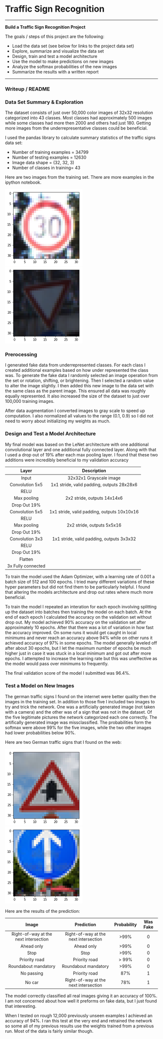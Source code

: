 # **Traffic Sign Recognition** 

---

**Build a Traffic Sign Recognition Project**

The goals / steps of this project are the following:
* Load the data set (see below for links to the project data set)
* Explore, summarize and visualize the data set
* Design, train and test a model architecture
* Use the model to make predictions on new images
* Analyze the softmax probabilities of the new images
* Summarize the results with a written report
---
### Writeup / README

### Data Set Summary & Exploration

The dataset consists of just over 50,000 color images of 32x32 resolution categorized into 43 classes. Most classes had approximately 500 images while some classes had more then 2000 and others had just 180. Getting more images from the underrepresentative classes could be beneficial.

I used the pandas library to calculate summary statistics of the traffic
signs data set:

* Number of training examples = 34799
* Number of testing examples = 12630
* Image data shape = (32, 32, 3)
* Number of classes in training= 43

Here are two images from the training set. There are more examples in the ipython notebook. 

![Sign 1](https://raw.githubusercontent.com/schafer14/Traffic-Sign-Classifier/master/examples/sign1.png)
![Sign 2](https://raw.githubusercontent.com/schafer14/Traffic-Sign-Classifier/master/examples/sign2.png)

### Prerocessing 

I generated fake data from underrepresented classes. For each class I created additional examples based on how under represented the
class was. To generate the fake data I randomly selected an image operation from the set or rotation, shifting, or brightening. Then I selected a random value 
to alter the image slightly. I then added this new image to the data set with the same class as the parent image. This ensured all data was roughly equally represented. It also increased the size of the dataset to just over 100,000 training images. 

After data augmentation I converted images to gray scale to speed up computation. I also normalized all values to the range (0.1, 0.9) so I did not need to worry about initializing my weights as much. 

### Design and Test a Model Architecture


My final model was based on the LeNet architecture with one additional convolutional layer and one additional fully connected layer. Along with that I used a drop out of 19% after each max pooling layer. I found that these two additions were incredibly beneficial to my validation accuracy

| Layer         		|     Description	        					| 
|:---------------------:|:---------------------------------------------:| 
| Input         		| 32x32x1 Grayscale image   							| 
| Convolution 5x5     	| 1x1 stride, valid padding, outputs 28x28x6 	|
| RELU					|												|
| Max pooling	      	| 2x2 stride,  outputs 14x14x6  				|
| Drop Out 19%          |                                               |
| Convolution 5x5	    | 1x1 stride, valid padding, outputs 10x10x16   |
| RELU					|												|
| Max pooling	      	| 2x2 stride,  outputs 5x5x16   				|
| Drop Out 19%          |                                               |
| Convolution 3x3	    | 1x1 stride, valid padding, outputs 3x3x32     |
| RELU					|												|
| Drop Out 19%          |                                               |
| Flatten               |                                               |
| 3x Fully connected    |                                               |

To train the model used the Adam Optimizer, with a learning rate of 0.001 a batch size of 512 and 100 epochs. I tried many different variations of these hyper parameters but did not find them to be particularly helpful. I found that altering the models architecture and drop out rates where much more beneficial. 

To train the model I repeated an interation for each epoch involving splitting up the dataset into batches then training the model on each batch. At the end of each epoch I calculated the accuracy on the validation set without drop out. My model achieved 90% accuracy on the validation set after approximately 10 epochs. After that there was a lot of variation in how fast the accuracy improved. On some runs it would get caught in local minimums and never reach an accuracy above 94% while on other runs it achieved accuracy of 97% in some epochs. The model generally leveled off after about 30 epochs, but I let the maximum number of epochs be much higher just in case it was stuck in a local minimum and got  out after more epochs. I attempted to increase the learning rate but this was uneffective as the model would pass over minimums to frequently. 

The final validation score of the model I submitted was 96.4%.

 

### Test a Model on New Images

The german traffic signs I found on the internet were better quality then the images in the training set. In addition to those five I included two images to try and trick the network. One was a artificially generated image (not taken with a camera) and the other was of a sign that was not in the dataset. 
Of the five legitimate pictures the network categorized each one correctly. The artifically generated image was missclassified. The probabilities form the softmax were above 99% for the five images, while the two other images had lower probabilities below 90%.

Here are two German traffic signs that I found on the web:

![Sign 3](https://raw.githubusercontent.com/schafer14/Traffic-Sign-Classifier/master/examples/sign3.png)
![Sign 4](https://raw.githubusercontent.com/schafer14/Traffic-Sign-Classifier/master/examples/sign4.png)


Here are the results of the prediction:

| Image			        |     Prediction	        |  Probability | Was Fake |
|:---------------------:|:-------------------------:|:------------:|:--------:|
| Right-of-way at the next intersection      		| Right-of-way at the next intersection			    | >99% | 0|
|Ahead only  			|Ahead only				| >99% | 0|
| Stop					| Stop						| >99% | 0|
| Priority road	      		| Priority road				| > 99% | 0|
| Roundabout mandatory		| Roundabout mandatory      		| >99% | 0|
| No passing | Priority road | 87% | 1| 
| No car | Right-of-way at the next intersection | 78% | 1 |

The model correctly classified all real images giving it an accuracy of 100%. I am not concerned about how well it preforms on fake data, but I just found that interesting. 

When I tested on rough 12,000 previously unseen examples I achieved an accuracy of 94%. I ran this test at the very end and retrained the network so some all of
my previous results use the weights trained from a previous run. Most of the data is fairly similar though. 
